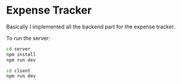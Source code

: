 # Expense Tracker

Basically I implemented all the backend part for the expense tracker.

To run the server:
```bash
cd server
npm install
npm run dev

cd client
npm run dev
